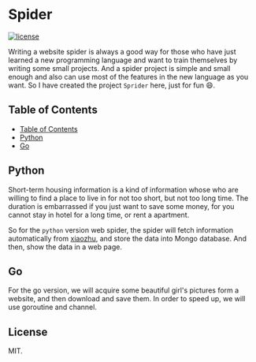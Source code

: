 # Spider

[![license](https://img.shields.io/github/license/mashape/apistatus.svg)](https://github.com/xlui/spider)

Writing a website spider is always a good way for those who have just learned a new programming language and want to train themselves by writing some small projects. And a spider project is simple and small enough and also can use most of the features in the new language as you want. So I have created the project `Sprider` here, just for fun :smile:.

## Table of Contents

- [Table of Contents](#table-of-contents)
- [Python](#python)
- [Go](#go)

## Python

Short-term housing information is a kind of information whose who are willing to find a place to live in for not too short, but not too long time. The duration is embarrassed if you just want to save some money, for you cannot stay in hotel for a long time, or rent a apartment.

So for the `python` version web spider, the spider will fetch information automatically from [xiaozhu](http://www.xiaozhu.com), and store the data into Mongo database. And then, show the data in a web page.

## Go

For the go version, we will acquire some beautiful girl's pictures form a website, and then download and save them. In order to speed up, we will use goroutine and channel.

## License

MIT.
